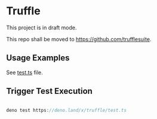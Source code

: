 # Truffle 


This project is in draft mode.   

This repo shall be moved to https://github.com/trufflesuite.  


## Usage Examples
See [test.ts](https://github.com/michael-spengler/truffle/blob/master/test.ts) file.


## Trigger Test Execution
```ts

deno test https://deno.land/x/truffle/test.ts

```
